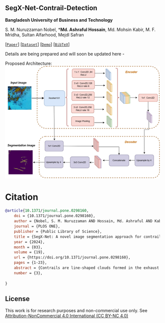 ## SegX-Net-Contrail-Detection
**Bangladesh University of Business and Technology**

S. M. Nuruzzaman Nobel, ***Md. Ashraful Hossain**, Md. Mohsin Kabir, M. F. Mridha, Sultan Alfarhood, Mejdl Safran

[[`Paper`](https://journals.plos.org/plosone/article?id=10.1371/journal.pone.0298160)] [[`Dataset`](https://www.kaggle.com/competitions/google-research-identify-contrails-reduce-global-warming)]
[[`Demo`]()] 
[[`BibTeX`]()]


Details are being prepared and will soon be updated here -

Proposed Architecture:
![Proposed Architecture](project_updates/Architecture.jpg) 




# Citation

```bibtex
@article{10.1371/journal.pone.0298160,
    doi = {10.1371/journal.pone.0298160},
    author = {Nobel, S. M. Nuruzzaman AND Hossain, Md. Ashraful AND Kabir, Md. Mohsin AND Mridha, M. F. AND Alfarhood, Sultan AND Safran, Mejdl},
    journal = {PLOS ONE},
    publisher = {Public Library of Science},
    title = {SegX-Net: A novel image segmentation approach for contrail detection using deep learning},
    year = {2024},
    month = {03},
    volume = {19},
    url = {https://doi.org/10.1371/journal.pone.0298160},
    pages = {1-23},
    abstract = {Contrails are line-shaped clouds formed in the exhaust of aircraft engines that significantly contribute to global warming. This paper confidently proposes integrating advanced image segmentation techniques to identify and monitor aircraft contrails to address the challenges associated with climate change. We propose the SegX-Net architecture, a highly efficient and lightweight model that combines the DeepLabV3+, upgraded, and ResNet-101 architectures to achieve superior segmentation accuracy. We evaluated the performance of our model on a comprehensive dataset from Google research and rigorously measured its efficacy with metrics such as IoU, F1 score, Sensitivity and Dice Coefficient. Our results demonstrate that our enhancements have significantly improved the efficacy of the SegX-Net model, with an outstanding IoU score of 98.86% and an impressive F1 score of 99.47%. These results unequivocally demonstrate the potential of image segmentation methods to effectively address and mitigate the impact of air conflict on global warming. Using our proposed SegX-Net architecture, stakeholders in the aviation industry can confidently monitor and mitigate the impact of aircraft shrinkage on the environment, significantly contributing to the global fight against climate change.},
    number = {3},

}
```



## License

This work is for research purposes and non-commercial use only. See [Attribution-NonCommercial 4.0 International (CC BY-NC 4.0)](https://creativecommons.org/licenses/by-nc/4.0/)

